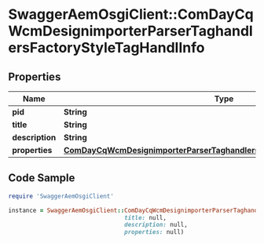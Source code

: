 # SwaggerAemOsgiClient::ComDayCqWcmDesignimporterParserTaghandlersFactoryStyleTagHandlInfo

## Properties

Name | Type | Description | Notes
------------ | ------------- | ------------- | -------------
**pid** | **String** |  | [optional] 
**title** | **String** |  | [optional] 
**description** | **String** |  | [optional] 
**properties** | [**ComDayCqWcmDesignimporterParserTaghandlersFactoryStyleTagHandlProperties**](ComDayCqWcmDesignimporterParserTaghandlersFactoryStyleTagHandlProperties.md) |  | [optional] 

## Code Sample

```ruby
require 'SwaggerAemOsgiClient'

instance = SwaggerAemOsgiClient::ComDayCqWcmDesignimporterParserTaghandlersFactoryStyleTagHandlInfo.new(pid: null,
                                 title: null,
                                 description: null,
                                 properties: null)
```


